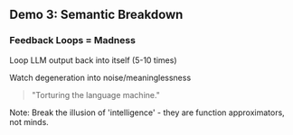 <!-- .slide: data-background="linear-gradient(to bottom right, #005588, #0088AA)" -->

## Demo 3: Semantic Breakdown

### Feedback Loops = Madness

<div class="fragment" data-id="demo3-desc">
    <p>Loop LLM output back into itself (5-10 times)</p>
    <p>Watch degeneration into noise/meaninglessness</p>
</div>

<!-- .element: class="fragment" -->
<blockquote data-id="demo3-quote">
"Torturing the language machine."
</blockquote>

Note: Break the illusion of 'intelligence' - they are function approximators, not minds. 